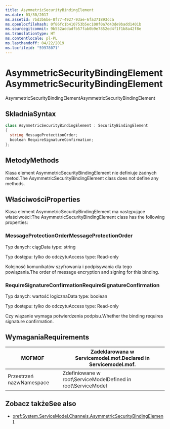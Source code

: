 ```yaml
---
title: AsymmetricSecurityBindingElement
ms.date: 03/30/2017
ms.assetid: 7bd3b6be-8f77-4927-93ae-6fa371893cca
ms.openlocfilehash: 0f86fc1b410753b5ec100f0a7d43de9badd1401b
ms.sourcegitcommit: 9b552addadfb57fab0b9e7852ed4f1f1b8a42f8e
ms.translationtype: HT
ms.contentlocale: pl-PL
ms.lasthandoff: 04/22/2019
ms.locfileid: "59978071"
---
```

# <a name="asymmetricsecuritybindingelement"></a><span data-ttu-id="c86be-102">AsymmetricSecurityBindingElement</span><span class="sxs-lookup"><span data-stu-id="c86be-102">AsymmetricSecurityBindingElement</span></span>
<span data-ttu-id="c86be-103">AsymmetricSecurityBindingElement</span><span class="sxs-lookup"><span data-stu-id="c86be-103">AsymmetricSecurityBindingElement</span></span>  
  
## <a name="syntax"></a><span data-ttu-id="c86be-104">Składnia</span><span class="sxs-lookup"><span data-stu-id="c86be-104">Syntax</span></span>  
  
```csharp
class AsymmetricSecurityBindingElement : SecurityBindingElement  
{  
  string MessageProtectionOrder;  
  boolean RequireSignatureConfirmation;  
};  
```  
  
## <a name="methods"></a><span data-ttu-id="c86be-105">Metody</span><span class="sxs-lookup"><span data-stu-id="c86be-105">Methods</span></span>  
 <span data-ttu-id="c86be-106">Klasa element AsymmetricSecurityBindingElement nie definiuje żadnych metod.</span><span class="sxs-lookup"><span data-stu-id="c86be-106">The AsymmetricSecurityBindingElement class does not define any methods.</span></span>  
  
## <a name="properties"></a><span data-ttu-id="c86be-107">Właściwości</span><span class="sxs-lookup"><span data-stu-id="c86be-107">Properties</span></span>  
 <span data-ttu-id="c86be-108">Klasa element AsymmetricSecurityBindingElement ma następujące właściwości:</span><span class="sxs-lookup"><span data-stu-id="c86be-108">The AsymmetricSecurityBindingElement class has the following properties:</span></span>  
  
### <a name="messageprotectionorder"></a><span data-ttu-id="c86be-109">MessageProtectionOrder</span><span class="sxs-lookup"><span data-stu-id="c86be-109">MessageProtectionOrder</span></span>  
 <span data-ttu-id="c86be-110">Typ danych: ciąg</span><span class="sxs-lookup"><span data-stu-id="c86be-110">Data type: string</span></span>  
  
 <span data-ttu-id="c86be-111">Typ dostępu: tylko do odczytu</span><span class="sxs-lookup"><span data-stu-id="c86be-111">Access type: Read-only</span></span>  
  
 <span data-ttu-id="c86be-112">Kolejność komunikatów szyfrowania i podpisywania dla tego powiązania.</span><span class="sxs-lookup"><span data-stu-id="c86be-112">The order of message encryption and signing for this binding.</span></span>  
  
### <a name="requiresignatureconfirmation"></a><span data-ttu-id="c86be-113">RequireSignatureConfirmation</span><span class="sxs-lookup"><span data-stu-id="c86be-113">RequireSignatureConfirmation</span></span>  
 <span data-ttu-id="c86be-114">Typ danych: wartość logiczna</span><span class="sxs-lookup"><span data-stu-id="c86be-114">Data type: boolean</span></span>  
  
 <span data-ttu-id="c86be-115">Typ dostępu: tylko do odczytu</span><span class="sxs-lookup"><span data-stu-id="c86be-115">Access type: Read-only</span></span>  
  
 <span data-ttu-id="c86be-116">Czy wiązanie wymaga potwierdzenia podpisu.</span><span class="sxs-lookup"><span data-stu-id="c86be-116">Whether the binding requires signature confirmation.</span></span>  
  
## <a name="requirements"></a><span data-ttu-id="c86be-117">Wymagania</span><span class="sxs-lookup"><span data-stu-id="c86be-117">Requirements</span></span>  
  
|<span data-ttu-id="c86be-118">MOF</span><span class="sxs-lookup"><span data-stu-id="c86be-118">MOF</span></span>|<span data-ttu-id="c86be-119">Zadeklarowana w Servicemodel.mof.</span><span class="sxs-lookup"><span data-stu-id="c86be-119">Declared in Servicemodel.mof.</span></span>|  
|---------|-----------------------------------|  
|<span data-ttu-id="c86be-120">Przestrzeń nazw</span><span class="sxs-lookup"><span data-stu-id="c86be-120">Namespace</span></span>|<span data-ttu-id="c86be-121">Zdefiniowane w root\ServiceModel</span><span class="sxs-lookup"><span data-stu-id="c86be-121">Defined in root\ServiceModel</span></span>|  
  
## <a name="see-also"></a><span data-ttu-id="c86be-122">Zobacz także</span><span class="sxs-lookup"><span data-stu-id="c86be-122">See also</span></span>

- <xref:System.ServiceModel.Channels.AsymmetricSecurityBindingElement>
